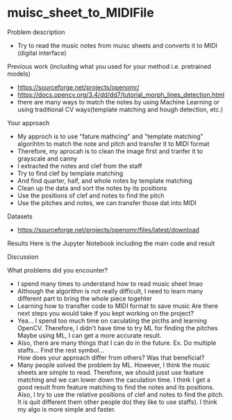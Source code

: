 # muisc_sheet_to_MIDIFile

Problem description
- Try to read the music notes from muisc sheets and converts it to MIDI (digital interface)

Previous work (including what you used for your method i.e. pretrained models)
- https://sourceforge.net/projects/openomr/
- https://docs.opencv.org/3.4/dd/dd7/tutorial_morph_lines_detection.html
- there are many ways to match the notes by using Machine Learning or using traditional CV ways(template matching and hough detection, etc.)


Your approach
- My approch is to use "fature mathcing" and "template matching" algorihtm to match the note and pitch and transfer it to MIDI format  
- Therefore, my aprocah is to clean the image first and tranfer it to grayscale and canny 
- I extracted the notes and clef from the staff 
- Try to find clef by template matching
- And find quarter, half, and whole notes by template matching
- Clean up the data and sort the notes by its positions 
- Use the positions of clef and notes to find the pitch 
- Use the pitches and notes, we can transfer those dat into MIDI 

Datasets
- https://sourceforge.net/projects/openomr/files/latest/download


Results
Here is the Jupyter Notebook including the main code and result 

Discussion

What problems did you encounter?
- I spend many times to understand how to read music sheet lmao 
- Although the algorithm is not really difficult, I need to learn many different part to bring the whole piece togehter 
- Learning how to transfter code to MIDI format to save music 
Are there next steps you would take if you kept working on the project?
- Yea... I spend too much time on caculating the picths and learning OpenCV. Therefore, I didn't have time to try ML for finding the pitches 
  Maybe using ML, I can get a more accurate result. 
- Also, there are many things that I can do in the future. Ex. Do multiple staffs... Find the rest symbol...  
How does your approach differ from others? Was that beneficial?
- Many people solved the problem by ML. However, I think the music sheets are simple to read. Therefore, we should jusst use feature matching 
and we can lower down the caculation time. I think I get a good result from feature matching to find the notes and its positions. Also, I try to 
use the relative positions of clef and notes to find the pitch. It is quit different them other people do( they like to use staffs). I think my algo 
is more simple and faster.  
